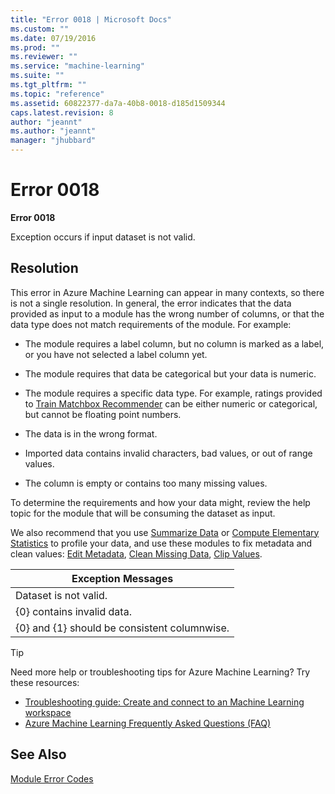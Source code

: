 ```yaml
---
title: "Error 0018 | Microsoft Docs"
ms.custom: ""
ms.date: 07/19/2016
ms.prod: ""
ms.reviewer: ""
ms.service: "machine-learning"
ms.suite: ""
ms.tgt_pltfrm: ""
ms.topic: "reference"
ms.assetid: 60822377-da7a-40b8-0018-d185d1509344
caps.latest.revision: 8
author: "jeannt"
ms.author: "jeannt"
manager: "jhubbard"
---
```

# Error 0018
**Error 0018**  
  
 Exception occurs if input dataset is not valid.  
  
## Resolution  
 This error in Azure Machine Learning can appear in many contexts, so there is not a single resolution. In general, the error indicates that the data provided as input to a module has the wrong number of columns, or that the data type does not match requirements of the module. For example:  
  
-   The module requires a label column, but no column is marked as a label, or you have not selected a label column yet.  
  
-   The module requires that data be categorical but your data is numeric.  
  
-   The module requires a specific data type. For example, ratings provided to [Train Matchbox Recommender](train-matchbox-recommender.md) can be either numeric or categorical, but cannot be floating point numbers.  
  
-   The data is in the wrong format.  
  
-   Imported data contains invalid characters, bad values, or out of range values.  
  
-   The column is empty or contains too many missing values.  
  
 To determine the requirements and how your data might, review the help topic for the module that will be consuming the dataset as input.  
  
 We also recommend that you use [Summarize Data](summarize-data.md) or [Compute Elementary Statistics](compute-elementary-statistics.md) to profile your data, and use these modules to fix metadata and clean values: [Edit Metadata](edit-metadata.md), [Clean Missing Data](clean-missing-data.md), [Clip Values](clip-values.md).  
  
|Exception Messages|  
|------------------------|  
|Dataset is not valid.|  
|{0} contains invalid data.|  
|{0} and {1} should be consistent columnwise.|  
  
 > [!TIP]
>  Need more help or troubleshooting tips for Azure Machine Learning? Try these resources:  
>   
>  -   [Troubleshooting guide: Create and connect to an Machine Learning workspace](https://azure.microsoft.com/documentation/articles/machine-learning-troubleshooting-creating-ml-workspace/)  
> -   [Azure Machine Learning Frequently Asked Questions (FAQ)](https://azure.microsoft.com/documentation/articles/machine-learning/studio/faq/)  
  
## See Also  
 [Module Error Codes](machine-learning-module-error-codes.md)